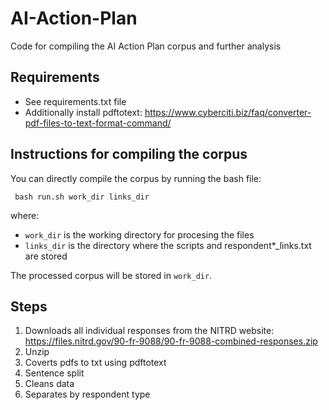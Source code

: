 # AI-Action-Plan
Code for compiling the AI Action Plan corpus and further analysis

## Requirements
- See requirements.txt file
- Additionally install pdftotext: https://www.cyberciti.biz/faq/converter-pdf-files-to-text-format-command/

## Instructions for compiling the corpus
You can directly compile the corpus by running the bash file:

``` bash run.sh work_dir links_dir```

where:
- ``` work_dir ``` is the working directory for procesing the files
- ``` links_dir ``` is the directory where the scripts and respondent*_links.txt are stored

The processed corpus will be stored in ``` work_dir ```.

## Steps
1. Downloads all individual responses from the NITRD website: https://files.nitrd.gov/90-fr-9088/90-fr-9088-combined-responses.zip
2. Unzip
3. Coverts pdfs to txt using pdftotext
4. Sentence split
5. Cleans data
6. Separates by respondent type
